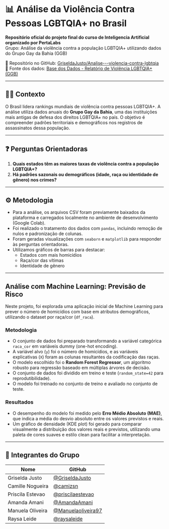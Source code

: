 # 📊 Análise da Violência Contra Pessoas LGBTQIA+ no Brasil

**Repositório oficial do projeto final do curso de Inteligencia Artificial organizado por PertaLabs**  
Grupo: Análise da violência contra a população LGBTQIA+ utilizando dados do Grupo Gay da Bahia (GGB)

🔗 Repositório no GitHub: [GriseldaJusto/Analise---violencia-contra-lgbtqia](https://github.com/GriseldaJusto/Analise---violencia-contra-lgbtqia)  
📄 Fonte dos dados: [Base dos Dados - Relatório de Violência LGBTQIA+ (GGB)](https://basedosdados.org/dataset/f83a600b-4aa5-4386-bc21-f5f6859e9605?table=b246fc07-f9a2-451b-a02c-8f0301682e99)

---

## 🏳️‍🌈 Contexto

O Brasil lidera rankings mundiais de violência contra pessoas LGBTQIA+. A análise utiliza dados anuais do **Grupo Gay da Bahia**, uma das instituições mais antigas de defesa dos direitos LGBTQIA+ no país. O objetivo é compreender padrões territoriais e demográficos nos registros de assassinatos dessa população.

---

## ❓ Perguntas Orientadoras

1. **Quais estados têm as maiores taxas de violência contra a população LGBTQIA+?**
2. **Há padrões sazonais ou demográficos (idade, raça ou identidade de gênero) nos crimes?**

---

## ⚙️ Metodologia

- Para a análise, os arquivos CSV foram previamente baixados da plataforma e carregados localmente no ambiente de desenvolvimento (Google Colab).
- Foi realizado o tratamento dos dados com `pandas`, incluindo remoção de nulos e padronização de colunas.
- Foram geradas visualizações com `seaborn` e `matplotlib` para responder às perguntas orientadoras.
- Utilizamos gráficos de barras para destacar:
  - Estados com mais homicídios
  - Raça/cor das vítimas
  - Identidade de gênero

---

## Análise com Machine Learning: Previsão de Risco

Neste projeto, foi explorada uma aplicação inicial de Machine Learning para prever o número de homicídios com base em atributos demográficos, utilizando o dataset por raça/cor (`df_raca`).

### Metodologia

- O conjunto de dados foi preparado transformando a variável categórica `raca_cor` em variáveis dummy (one-hot encoding).
- A variável alvo (`y`) foi o número de homicídios, e as variáveis explicativas (`X`) foram as colunas resultantes da codificação das raças.
- O modelo escolhido foi o **Random Forest Regressor**, um algoritmo robusto para regressão baseado em múltiplas árvores de decisão.
- O conjunto de dados foi dividido em treino e teste (`random_state=42` para reprodutibilidade).
- O modelo foi treinado no conjunto de treino e avaliado no conjunto de teste.

### Resultados

- O desempenho do modelo foi medido pelo **Erro Médio Absoluto (MAE)**, que indica a média do desvio absoluto entre os valores previstos e reais.
- Um gráfico de densidade (KDE plot) foi gerado para comparar visualmente a distribuição dos valores reais e previstos, utilizando uma paleta de cores suaves e estilo clean para facilitar a interpretação.

---

## 👥 Integrantes do Grupo

|        Nome         |                            GitHub                          |
|---------------------|------------------------------------------------------------|
| Griselda Justo      | [@GriseldaJusto](https://github.com/GriseldaJusto)         |
| Camille Nogueira    | [@camizsn](https://github.com/camizsn)                     |
| Priscila Estevao    | [@priscilaestevao](https://github.com/priscilaestevao)     |
| Amanda Amani        | [@AmandaAmani](https://github.com/AmandaAmani)             |
| Manuela Oliveira    | [@Manuelaoliveira97](https://github.com/Manuelaoliveira97) |
| Raysa Leide         | [@raysaleide](https://github.com/raysaleide)               |




